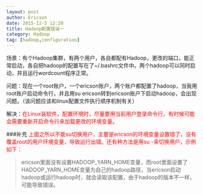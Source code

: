 ```yaml
---
layout: post
author: Ericson
date: 2015-12-5 12:20
title: Hadoop配置错误一
category: Hadoop
tag: [hadoop,configuration]
---
```


场景：有个Hadoop集群，有两个用户，各自都配有Hadoop，更改的端口，能正常启动，各自把hadoop的配置写在了~/.bashrc文件中。两个hadoop可以同时启动，并且运行wordcount程序正常。

问题：现在一个root账户，一个ericson账户，两个账户都配置了hadoop，当我用root账户启动命令行，并且用su ericson转到ericson账户下启动hadoop，会出现问题。（该问题应该和linux配置文件执行顺序机制有关）

解决：<font color="red">在Linux装软件，配置环境时，尽量要用当前用户登录命令行，有时候可能会需要重新开启命令行来加载更改的环境变量。</font>

###补充
<font color="red">上面之所以不能su切换用户，主要是ericson的环境变量设置错了，没有覆盖root的用户环境变量，导致运行出错。还有种方法是用su -来切换用户，示例如下：</font>

>ericson里面没有设置HADOOP_YARN_HOME变量，而root里面设置了HADOOP_YARN_HOME变量为自己的hadoop路径，当ericson启动hadoop或运行hadoop时，就会读取该配置，由于hadoop的版本不一样，可能导致错误。